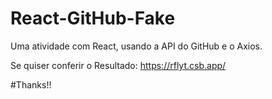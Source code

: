 # React-GitHub-Fake
Uma atividade com React, usando a API do GitHub e o Axios.

Se quiser conferir o Resultado: https://rflyt.csb.app/

#Thanks!!
